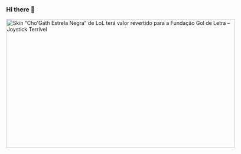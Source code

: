 ### Hi there 👋

<!--
**HenriqueMonoCHO/HenriqueMonoCHO** is a ✨ _special_ ✨ repository because its `README.md` (this file) appears on your GitHub profile.

Here are some ideas to get you started:

- 🔭 I’m currently working on ...
- 🌱 I’m currently learning ...
- 👯 I’m looking to collaborate on ...
- 🤔 I’m looking for help with ...
- 💬 Ask me about ...
- 📫 How to reach me: ...
- 😄 Pronouns: ...
- ⚡ Fun fact: ...
-->
<img src="https://joystickterrivel.com.br/wp-content/uploads/2018/07/LoL-Skin-Estrela-Negra.jpg" jsaction="VQAsE" class="sFlh5c pT0Scc iPVvYb" style="max-width: 1920px; height: 348px; margin: 0px; width: 619px;" alt="Skin “Cho'Gath Estrela Negra” de LoL terá valor revertido para a Fundação  Gol de Letra – Joystick Terrível" jsname="kn3ccd" aria-hidden="false">
